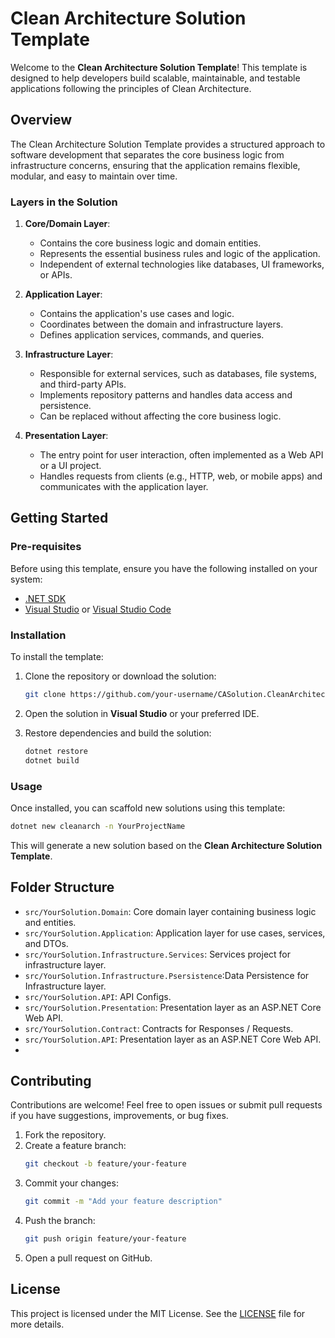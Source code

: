 

# **Clean Architecture Solution Template**

Welcome to the **Clean Architecture Solution Template**! This template is designed to help developers build scalable, maintainable, and testable applications following the principles of Clean Architecture.

## **Overview**

The Clean Architecture Solution Template provides a structured approach to software development that separates the core business logic from infrastructure concerns, ensuring that the application remains flexible, modular, and easy to maintain over time.

### **Layers in the Solution**

1. **Core/Domain Layer**:
   - Contains the core business logic and domain entities.
   - Represents the essential business rules and logic of the application.
   - Independent of external technologies like databases, UI frameworks, or APIs.

2. **Application Layer**:
   - Contains the application's use cases and logic.
   - Coordinates between the domain and infrastructure layers.
   - Defines application services, commands, and queries.

3. **Infrastructure Layer**:
   - Responsible for external services, such as databases, file systems, and third-party APIs.
   - Implements repository patterns and handles data access and persistence.
   - Can be replaced without affecting the core business logic.

4. **Presentation Layer**:
   - The entry point for user interaction, often implemented as a Web API or a UI project.
   - Handles requests from clients (e.g., HTTP, web, or mobile apps) and communicates with the application layer.

## **Getting Started**

### **Pre-requisites**

Before using this template, ensure you have the following installed on your system:

- [.NET SDK](https://dotnet.microsoft.com/download)
- [Visual Studio](https://visualstudio.microsoft.com/downloads/) or [Visual Studio Code](https://code.visualstudio.com/)

### **Installation**

To install the template:

1. Clone the repository or download the solution:
   ```bash
   git clone https://github.com/your-username/CASolution.CleanArchitecture.Template.git
   ```

2. Open the solution in **Visual Studio** or your preferred IDE.

3. Restore dependencies and build the solution:
   ```bash
   dotnet restore
   dotnet build
   ```

### **Usage**

Once installed, you can scaffold new solutions using this template:

```bash
dotnet new cleanarch -n YourProjectName
```

This will generate a new solution based on the **Clean Architecture Solution Template**.

## **Folder Structure**

- `src/YourSolution.Domain`: Core domain layer containing business logic and entities.
- `src/YourSolution.Application`: Application layer for use cases, services, and DTOs.
- `src/YourSolution.Infrastructure.Services`: Services project for infrastructure layer.
- `src/YourSolution.Infrastructure.Psersistence`:Data Persistence for Infrastructure layer.
- `src/YourSolution.API`: API Configs.
- `src/YourSolution.Presentation`: Presentation layer as an ASP.NET Core Web API.
- `src/YourSolution.Contract`: Contracts for Responses / Requests.
- `src/YourSolution.API`: Presentation layer as an ASP.NET Core Web API.
- 

## **Contributing**

Contributions are welcome! Feel free to open issues or submit pull requests if you have suggestions, improvements, or bug fixes.

1. Fork the repository.
2. Create a feature branch:
   ```bash
   git checkout -b feature/your-feature
   ```
3. Commit your changes:
   ```bash
   git commit -m "Add your feature description"
   ```
4. Push the branch:
   ```bash
   git push origin feature/your-feature
   ```
5. Open a pull request on GitHub.

## **License**

This project is licensed under the MIT License. See the [LICENSE](./LICENSE) file for more details.
